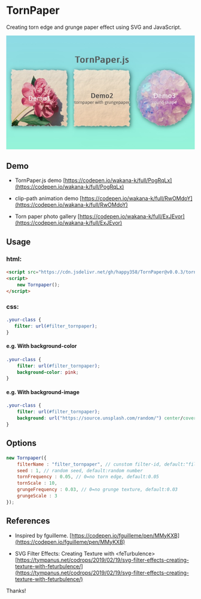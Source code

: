 # TornPaper 
 
Creating torn edge and grunge paper effect using SVG and JavaScript.
 
![ScreenShot](./assets/ScreenShot.jpeg?raw=true "TornPaper.js")
 
## Demo 
* TornPaper.js demo 
  [https://codepen.io/wakana-k/full/PogRqLx](https://codepen.io/wakana-k/full/PogRqLx)

* clip-path animation demo
  [https://codepen.io/wakana-k/full/RwOMdoY](https://codepen.io/wakana-k/full/RwOMdoY)
  
* Torn paper photo gallery 
  [https://codepen.io/wakana-k/full/ExJEvor](https://codepen.io/wakana-k/full/ExJEvor)

  
## Usage 
### html:
```html
<script src="https://cdn.jsdelivr.net/gh/happy358/TornPaper@v0.0.3/tornpaper.min.js"></script>
<script>
    new Tornpaper();
</script>
```

### css:
 ```css
.your-class {
    filter: url(#filter_tornpaper);
}
```
 
 
#### e.g. With background-color  
```css
.your-class {
    filter: url(#filter_tornpaper);
    background-color: pink;
}
```

 
#### e.g. With background-image 
```css
.your-class {
    filter: url(#filter_tornpaper);
    background: url("https://source.unsplash.com/random/") center/cover;
}
```
 


## Options 
```js
new Tornpaper({
    filterName : "filter_tornpaper", // cunstom filter-id, default:"filter_tornpaper"
    seed : 1, // random seed, default:random number
    tornFrequency : 0.05, // 0=no torn edge, default:0.05
    tornScale : 10,
    grungeFrequency : 0.03, // 0=no grunge texture, default:0.03
    grungeScale : 3
});
```
## References 
- Inspired by fguilleme. 
[https://codepen.io/fguilleme/pen/MMyKXB](https://codepen.io/fguilleme/pen/MMyKXB)  
 
- SVG Filter Effects: Creating Texture with &lt;feTurbulence&gt; 
[https://tympanus.net/codrops/2019/02/19/svg-filter-effects-creating-texture-with-feturbulence/](https://tympanus.net/codrops/2019/02/19/svg-filter-effects-creating-texture-with-feturbulence/) 
 
Thanks! 
